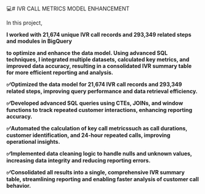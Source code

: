 💻# IVR CALL METRICS MODEL ENHANCEMENT

In this project, <p><b>I worked with 21,674 unique IVR call records and 293,349 related steps and modules 
in BigQuery</p> to optimize and enhance the data model. Using advanced SQL techniques, I integrated multiple datasets, 
calculated key metrics, and improved data accuracy, resulting in a consolidated IVR summary table 
for more efficient reporting and analysis.

✅Optimized the data model for 21,674 IVR call records and 293,349 related steps, improving query performance 
and data retrieval efficiency.

✅Developed advanced SQL queries using CTEs, JOINs, and window functions to track repeated customer 
interactions, enhancing reporting accuracy.

✅Automated the calculation of key call metricssuch as call durations, customer identification, 
and 24-hour repeated calls, improving operational insights.

✅Implemented data cleaning logic to handle nulls and unknown values, increasing data integrity and reducing reporting errors.

✅Consolidated all results into a single, comprehensive IVR summary table, streamlining reporting and enabling 
faster analysis of customer call behavior.
